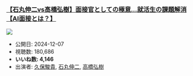 ### [【石丸伸二vs高橋弘樹】面接官としての極意…就活生の課題解消【AI面接とは？】](https://www.youtube.com/watch?v=6_uAZJ6b8B4)
[![](https://img.youtube.com/vi/6_uAZJ6b8B4/sddefault.jpg)](https://www.youtube.com/watch?v=6_uAZJ6b8B4)
-   公開日: 2024-12-07
-   視聴数: 180,686
-   **いいね数: 4,146**
-   出演者: [久保駿貴](/rehacq_fan/people/久保駿貴 "wikilink"), [石丸伸二](/rehacq_fan/people/石丸伸二 "wikilink"), [高橋弘樹](/rehacq_fan/people/高橋弘樹 "wikilink")
